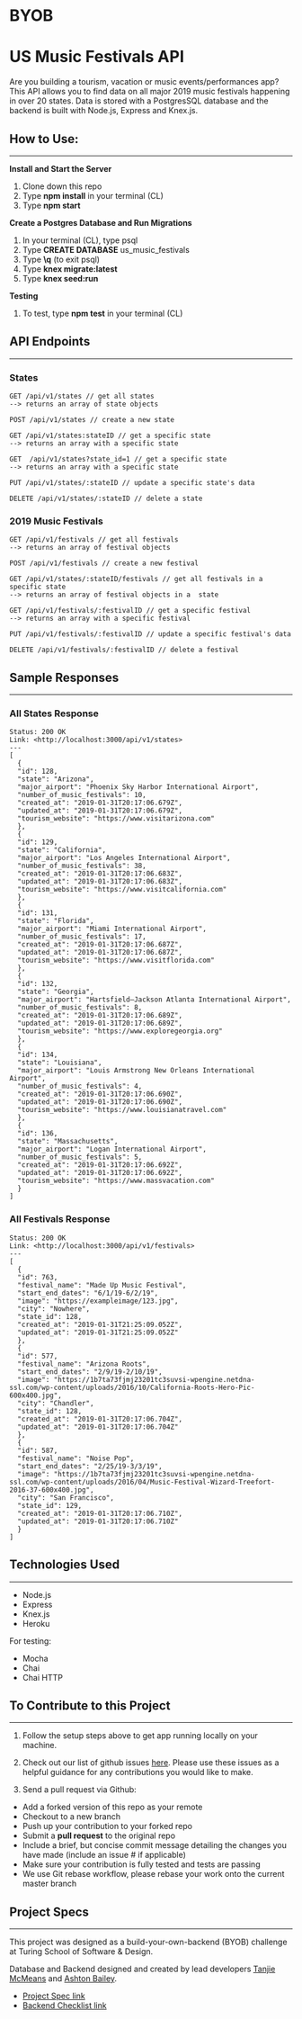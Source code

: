 # BYOB 
# US Music Festivals API

Are you building a tourism, vacation or music events/performances app? This API allows you to find data on all major 2019 music festivals happening in over 20 states. Data is stored with a PostgresSQL database and the backend is built with Node.js, Express and Knex.js. 

## How to Use: 
---

**Install and Start the Server**

1. Clone down this repo
2. Type **npm install** in your terminal (CL)
3. Type **npm start** 


**Create a Postgres Database and Run Migrations**

1. In your terminal (CL), type psql 
2. Type **CREATE DATABASE** us_music_festivals
3. Type **\q** (to exit psql)
4. Type **knex migrate:latest**
5. Type **knex seed:run** 


**Testing**

1. To test, type **npm test** in your terminal (CL)


## API Endpoints 
---

### States
```
GET /api/v1/states // get all states
--> returns an array of state objects

POST /api/v1/states // create a new state 

GET /api/v1/states:stateID // get a specific state 
--> returns an array with a specific state 

GET  /api/v1/states?state_id=1 // get a specific state
--> returns an array with a specific state 

PUT /api/v1/states/:stateID // update a specific state's data

DELETE /api/v1/states/:stateID // delete a state
```

### 2019 Music Festivals 
```
GET /api/v1/festivals // get all festivals
--> returns an array of festival objects

POST /api/v1/festivals // create a new festival

GET /api/v1/states/:stateID/festivals // get all festivals in a specific state
--> returns an array of festival objects in a  state

GET /api/v1/festivals/:festivalID // get a specific festival
--> returns an array with a specific festival 

PUT /api/v1/festivals/:festivalID // update a specific festival's data 

DELETE /api/v1/festivals/:festivalID // delete a festival
```

## Sample Responses 
---
### All States Response 
```
Status: 200 OK
Link: <http://localhost:3000/api/v1/states>
---
[
  {
  "id": 128,
  "state": "Arizona",
  "major_airport": "Phoenix Sky Harbor International Airport",
  "number_of_music_festivals": 10,
  "created_at": "2019-01-31T20:17:06.679Z",
  "updated_at": "2019-01-31T20:17:06.679Z",
  "tourism_website": "https://www.visitarizona.com"
  },
  {
  "id": 129,
  "state": "California",
  "major_airport": "Los Angeles International Airport",
  "number_of_music_festivals": 38,
  "created_at": "2019-01-31T20:17:06.683Z",
  "updated_at": "2019-01-31T20:17:06.683Z",
  "tourism_website": "https://www.visitcalifornia.com"
  },
  {
  "id": 131,
  "state": "Florida",
  "major_airport": "Miami International Airport",
  "number_of_music_festivals": 17,
  "created_at": "2019-01-31T20:17:06.687Z",
  "updated_at": "2019-01-31T20:17:06.687Z",
  "tourism_website": "https://www.visitflorida.com"
  },
  {
  "id": 132,
  "state": "Georgia",
  "major_airport": "Hartsfield–Jackson Atlanta International Airport",
  "number_of_music_festivals": 8,
  "created_at": "2019-01-31T20:17:06.689Z",
  "updated_at": "2019-01-31T20:17:06.689Z",
  "tourism_website": "https://www.exploregeorgia.org"
  },
  {
  "id": 134,
  "state": "Louisiana",
  "major_airport": "Louis Armstrong New Orleans International Airport",
  "number_of_music_festivals": 4,
  "created_at": "2019-01-31T20:17:06.690Z",
  "updated_at": "2019-01-31T20:17:06.690Z",
  "tourism_website": "https://www.louisianatravel.com"
  },
  {
  "id": 136,
  "state": "Massachusetts",
  "major_airport": "Logan International Airport",
  "number_of_music_festivals": 5,
  "created_at": "2019-01-31T20:17:06.692Z",
  "updated_at": "2019-01-31T20:17:06.692Z",
  "tourism_website": "https://www.massvacation.com"
  }
]
```

### All Festivals Response 
```
Status: 200 OK
Link: <http://localhost:3000/api/v1/festivals>
---
[
  {
  "id": 763,
  "festival_name": "Made Up Music Festival",
  "start_end_dates": "6/1/19-6/2/19",
  "image": "https://exampleimage/123.jpg",
  "city": "Nowhere",
  "state_id": 128,
  "created_at": "2019-01-31T21:25:09.052Z",
  "updated_at": "2019-01-31T21:25:09.052Z"
  },
  {
  "id": 577,
  "festival_name": "Arizona Roots",
  "start_end_dates": "2/9/19-2/10/19",
  "image": "https://1b7ta73fjmj23201tc3suvsi-wpengine.netdna-ssl.com/wp-content/uploads/2016/10/California-Roots-Hero-Pic-600x400.jpg",
  "city": "Chandler",
  "state_id": 128,
  "created_at": "2019-01-31T20:17:06.704Z",
  "updated_at": "2019-01-31T20:17:06.704Z"
  },
  {
  "id": 587,
  "festival_name": "Noise Pop",
  "start_end_dates": "2/25/19-3/3/19",
  "image": "https://1b7ta73fjmj23201tc3suvsi-wpengine.netdna-ssl.com/wp-content/uploads/2016/04/Music-Festival-Wizard-Treefort-2016-37-600x400.jpg",
  "city": "San Francisco",
  "state_id": 129,
  "created_at": "2019-01-31T20:17:06.710Z",
  "updated_at": "2019-01-31T20:17:06.710Z"
  }
]
```

## Technologies Used
---
- Node.js
- Express
- Knex.js
- Heroku

For testing: 
- Mocha 
- Chai 
- Chai HTTP


## To Contribute to this Project 
---
1. Follow the setup steps above to get app running locally on your machine. 

2. Check out our list of github issues [here](https://github.com/ashtonkbailey/BYOB/issues). Please use these issues as a helpful guidance for any contributions you would like to make. 

3. Send a pull request via Github: 
  - Add a forked version of this repo as your remote
  - Checkout to a new branch
  - Push up your contribution to your forked repo
  - Submit a **pull request** to the original repo
  - Include a brief, but concise commit message detailing the changes you have made (include an issue # if applicable)
  - Make sure your contribution is fully tested and tests are passing
  - We use Git rebase workflow, please rebase your work onto the current master branch 


## Project Specs 
---
This project was designed as a build-your-own-backend (BYOB) challenge at Turing School of Software & Design. 

Database and Backend designed and created by lead developers [Tanjie McMeans](https://github.com/TMcMeans) and [Ashton Bailey](https://github.com/ashtonkbailey).

- [Project Spec link](http://frontend.turing.io/projects/build-your-own-backend.html)
- [Backend Checklist link](http://frontend.turing.io/projects/byob/backend-feature-checklist.html)

